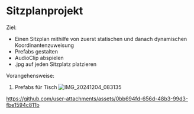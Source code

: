 # Sitzplanprojekt 
Ziel:
- Einen Sitzplan mithilfe von zuerst statischen und danach dynamischen Koordinantenzuweisung
- Prefabs gestalten
- AudioClip abspielen
- .jpg auf jeden Sitzplatz platzieren

Vorangehensweise:
1. Prefabs für Tisch
  ![IMG_20241204_083135](https://github.com/user-attachments/assets/1d4a2a66-32d8-4d03-8291-125c4073ed41)


https://github.com/user-attachments/assets/0bb694fd-656d-48b3-99d3-fbe1594c811b

